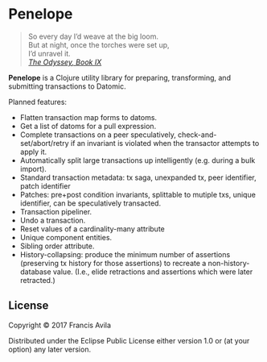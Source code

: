 # Penelope

> So every day I’d weave at the big loom. \
> But at night, once the torches were set up, \
> I’d unravel it. \
> <cite>[_The Odyssey_, Book IX][1]</cite>

**Penelope** is a Clojure utility library for preparing, transforming,
and submitting transactions to Datomic.

Planned features:

* Flatten transaction map forms to datoms.
* Get a list of datoms for a pull expression.
* Complete transactions on a peer speculatively, check-and-set/abort/retry if
  an invariant is violated when the transactor attempts to apply it.
* Automatically split large transactions up intelligently (e.g. during a
  bulk import).
* Standard transaction metadata: tx saga, unexpanded tx, peer identifier,
  patch identifier
* Patches: pre+post condition invariants, splittable to mutiple txs,
  unique identifier, can be speculatively transacted.
* Transaction pipeliner.
* Undo a transaction.
* Reset values of a cardinality-many attribute
* Unique component entities.
* Sibling order attribute.
* History-collapsing: produce the minimum number of assertions (preserving
  tx history for those assertions) to recreate a non-history-database value.
  (I.e., elide retractions and assertions which were later retracted.)

## License

Copyright © 2017 Francis Avila

Distributed under the Eclipse Public License either version 1.0 or (at
your option) any later version.

[1]: http://records.viu.ca/~johnstoi/homer/odyssey19.htm
